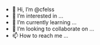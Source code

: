 - 👋 Hi, I’m @cfelss
- 👀 I’m interested in ...
- 🌱 I’m currently learning ...
- 💞️ I’m looking to collaborate on ...
- 📫 How to reach me ...

<!---
cfelss/cfelss is a ✨ special ✨ repository because its `README.md` (this file) appears on your GitHub profile.
You can click the Preview link to take a look at your changes.
--->
